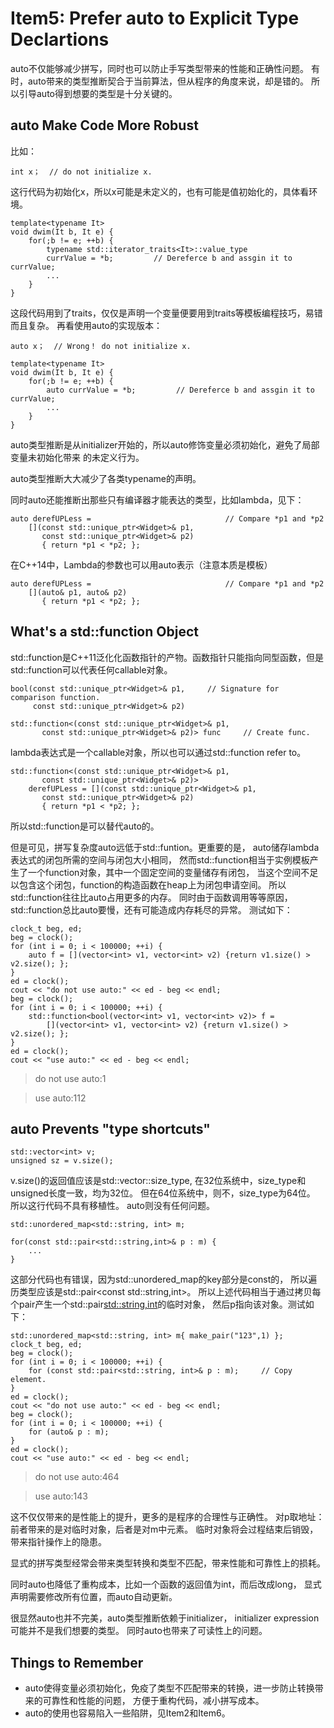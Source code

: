 # Item5: Prefer auto to Explicit Type Declartions

auto不仅能够减少拼写，同时也可以防止手写类型带来的性能和正确性问题。
有时，auto带来的类型推断契合于当前算法，但从程序的角度来说，却是错的。
所以引导auto得到想要的类型是十分关键的。

## auto Make Code More Robust

比如：

    int x；  // do not initialize x.

这行代码为初始化x，所以x可能是未定义的，也有可能是值初始化的，具体看环境。

    template<typename It>
    void dwim(It b, It e) {
        for(;b != e; ++b) {
            typename std::iterator_traits<It>::value_type
            currValue = *b;         // Dereferce b and assgin it to currValue;
            ...
        }
    }

这段代码用到了traits，仅仅是声明一个变量便要用到traits等模板编程技巧，易错而且复杂。
再看使用auto的实现版本：

    auto x；  // Wrong！ do not initialize x.

    template<typename It>
    void dwim(It b, It e) {
        for(;b != e; ++b) {
            auto currValue = *b;         // Dereferce b and assgin it to currValue;
            ...
        }
    }

auto类型推断是从initializer开始的，所以auto修饰变量必须初始化，避免了局部变量未初始化带来
的未定义行为。

auto类型推断大大减少了各类typename的声明。

同时auto还能推断出那些只有编译器才能表达的类型，比如lambda，见下：

    auto derefUPLess =                              // Compare *p1 and *p2
        [](const std::unique_ptr<Widget>& p1,
           const std::unique_ptr<Widget>& p2)
           { return *p1 < *p2; };

在C++14中，Lambda的参数也可以用auto表示（注意本质是模板）

    auto derefUPLess =                              // Compare *p1 and *p2
        [](auto& p1, auto& p2)
           { return *p1 < *p2; };

## What's a std::function Object

std::function是C++11泛化化函数指针的产物。函数指针只能指向同型函数，但是
std::function可以代表任何callable对象。

    bool(const std::unique_ptr<Widget>& p1,     // Signature for comparison function.
         const std::unique_ptr<Widget>& p2)
    
    std::function<(const std::unique_ptr<Widget>& p1,
           const std::unique_ptr<Widget>& p2)> func     // Create func.

lambda表达式是一个callable对象，所以也可以通过std::function refer to。

    
    std::function<(const std::unique_ptr<Widget>& p1,
           const std::unique_ptr<Widget>& p2)> 
        derefUPLess = [](const std::unique_ptr<Widget>& p1,
           const std::unique_ptr<Widget>& p2)
           { return *p1 < *p2; };

所以std::function是可以替代auto的。

但是可见，拼写复杂度auto远低于std::funtion。更重要的是，
auto储存lambda表达式的闭包所需的空间与闭包大小相同，
然而std::function相当于实例模板产生了一个function对象，其中一个固定空间的变量储存有闭包，
当这个空间不足以包含这个闭包，function的构造函数在heap上为闭包申请空间。
所以std::function往往比auto占用更多的内存。
同时由于函数调用等等原因，std::function总比auto要慢，还有可能造成内存耗尽的异常。
测试如下：

    clock_t beg, ed;
    beg = clock();
    for (int i = 0; i < 100000; ++i) {
        auto f = [](vector<int> v1, vector<int> v2) {return v1.size() > v2.size(); };
    }
    ed = clock();
    cout << "do not use auto:" << ed - beg << endl;
    beg = clock();
    for (int i = 0; i < 100000; ++i) {
        std::function<bool(vector<int> v1, vector<int> v2)> f =
            [](vector<int> v1, vector<int> v2) {return v1.size() > v2.size(); };
    }
    ed = clock();
    cout << "use auto:" << ed - beg << endl;

>do not use auto:1

>use auto:112

## auto Prevents "type shortcuts"

    std::vector<int> v;
    unsigned sz = v.size();

v.size()的返回值应该是std::vector<int>::size_type, 
在32位系统中，size_type和unsigned长度一致，均为32位。
但在64位系统中，则不，size_type为64位。
所以这行代码不具有移植性。
auto则没有任何问题。

    std::unordered_map<std::string, int> m;

    for(const std::pair<std::string,int>& p : m) {
        ...
    }

这部分代码也有错误，因为std::unordered_map的key部分是const的，
所以遍历类型应该是std::pair<const std::string,int>。
所以上述代码相当于通过拷贝每个pair产生一个std::pair<std::string,int>的临时对象，
然后p指向该对象。测试如下：

    std::unordered_map<std::string, int> m{ make_pair("123",1) };
    clock_t beg, ed;
    beg = clock();
    for (int i = 0; i < 100000; ++i) {
        for (const std::pair<std::string, int>& p : m);     // Copy element.
    }
    ed = clock();
    cout << "do not use auto:" << ed - beg << endl;
    beg = clock();
    for (int i = 0; i < 100000; ++i) {
        for (auto& p : m);
    }
    ed = clock();
    cout << "use auto:" << ed - beg << endl;

>do not use auto:464

>use auto:143

这不仅仅带来的是性能上的提升，更多的是程序的合理性与正确性。
对p取地址：前者带来的是对临时对象，后者是对m中元素。
临时对象将会过程结束后销毁，带来指针操作上的隐患。

显式的拼写类型经常会带来类型转换和类型不匹配，带来性能和可靠性上的损耗。

同时auto也降低了重构成本，比如一个函数的返回值为int，而后改成long，
显式声明需要修改所有位置，而auto自动更新。

很显然auto也并不完美，auto类型推断依赖于initializer，
initializer expression可能并不是我们想要的类型。
同时auto也带来了可读性上的问题。

## Things to Remember

- auto使得变量必须初始化，免疫了类型不匹配带来的转换，进一步防止转换带来的可靠性和性能的问题，
方便于重构代码，减小拼写成本。
- auto的使用也容易陷入一些陷阱，见Item2和Item6。
